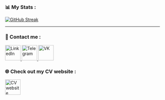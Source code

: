 <img src="https://komarev.com/ghpvc/?username=sold666&style=flat-square&color=blue" alt=""/>

### :bar_chart: My Stats :
[![GitHub Streak](http://github-readme-streak-stats.herokuapp.com?user=sold666&theme=prussian&hide_border=true&mode=weekly&card_width=500&background=100%2C1D0824%2CE0A4EB)](https://git.io/streak-stats)

<hr>

### :round_pushpin: Contact me :
<a href="https://www.linkedin.com/in/sold666/">
  <img src="https://imgur.com/a/GZ7sGMW.png" alt="LinkedIn" height="50" width="50">
</a>
<a href="https://t.me/solddddd">
 <img src="https://i.imgur.com/0NgZlc6.png" alt="Telegram" height="50" width="50">
</a>
<a href="https://vk.com/sold666">
 <img src="https://i.imgur.com/SqhFjmu.png" alt="VK" height="50" width="50">
</a>  

### :globe_with_meridians: Check out my CV website :
<a href="https://sold666.github.io/">
 <img src="https://i.imgur.com/hLTN4QM.png" alt="CV website" height="50" width="50">
</a>
